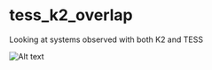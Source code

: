 # tess_k2_overlap
Looking at systems observed with both K2 and TESS

![Alt text](https://github.com/emilygilbert/tess_k2_overlap/blob/master/spacey_hugs.jpg?raw=true "Title")
